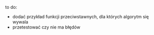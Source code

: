 to do:

- dodać przykład funkcji przeciwstawnych, dla których algorytm się wywala
- przetestować czy nie ma błędów
